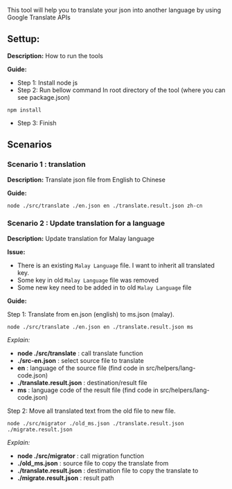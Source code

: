 This tool will help you to translate your json into another language by using Google Translate APIs 

## Settup:

**Description:** How to run the tools

**Guide:**
* Step 1: Install node js
* Step 2: Run bellow command In root directory of the tool (where you can see package.json)
```
npm install
```
* Step 3: Finish
    
## Scenarios
### Scenario 1 : translation
**Description:** Translate json file from English to Chinese

**Guide:**
```bash
node ./src/translate ./en.json en ./translate.result.json zh-cn
```

### Scenario 2 : Update translation for a language
**Description:** Update translation for Malay language

**Issue:** 
- There is an existing `Malay Language` file. I want to inherit all translated key.
- Some key in old `Malay Language` file was removed
- Some new key need to be added in to old `Malay Language` file

**Guide:**

Step 1: Translate from en.json (english) to ms.json (malay). 
```
node ./src/translate ./en.json en ./translate.result.json ms
```
*Explain:*
* **node ./src/translate** : call translate function
* **./src-en.json** : select source file to translate
* **en** : language of the source file		(find code in src/helpers/lang-code.json)
* **./translate.result.json** : destination/result file
* **ms** : language code of the result file	(find code in src/helpers/lang-code.json)
    
Step 2: Move all translated text from the old file to new file.
```
node ./src/migrator ./old_ms.json ./translate.result.json ./migrate.result.json
```
*Explain:*
* **node ./src/migrator** : call migration function
* **./old_ms.json** : source file to copy the translate from
* **./translate.result.json** : destimation file to copy the translate to
* **./migrate.result.json** :  result path
    

    
    


